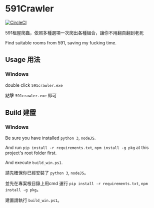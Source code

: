# 591Crawler

[![CircleCI](https://circleci.com/gh/t7214948ttt/591Crawler.svg?style=svg)](https://circleci.com/gh/t7214948ttt/591Crawler)

591租屋爬蟲，依照多種選項一次爬出各種組合，讓你不用翻頁翻到老死

Find suitable rooms from 591, saving my fucking time.

## Usage 用法
### Windows
double click `591crawler.exe`

點擊 `591crawler.exe` 即可

## Build 建置
### Windows
Be sure you have installed `python 3`, `nodeJS`.

And run `pip install -r requirements.txt`, `npm install -g pkg` at this project's root folder first.

And execute `build_win.ps1`.

請先確保你已經安裝了 `python 3`, `nodeJS`。

並先在專案根目錄上用cmd 運行 `pip install -r requirements.txt`, `npm install -g pkg`。

建置請執行 `build_win.ps1`。
